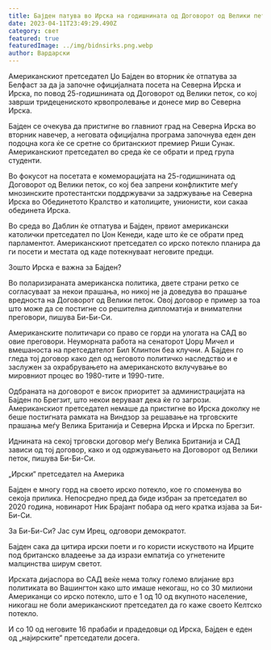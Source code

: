 ```yaml
---
title: Бајден патува во Ирска на годишнината од Договорот од Велики петок
date: 2023-04-11T23:49:29.490Z
category: свет
featured: true
featuredImage: ../img/bidnsirks.png.webp
author: Вардарски
---
```


Американскиот претседател Џо Бајден во вторник ќе отпатува за Белфаст за да ја започне официјалната посета на Северна Ирска и Ирска, по повод 25-годишнината од Договорот од Велики петок, со кој заврши тридецениското крвопролевање и донесе мир во Северна Ирска.

Бајден се очекува да пристигне во главниот град на Северна Ирска во вторник навечер, а неговата официјална програма започнува еден ден подоцна кога ќе се сретне со британскиот премиер Риши Сунак. Американскиот претседател во среда ќе се обрати и пред група студенти.

Во фокусот на посетата е комеморацијата на 25-годишнината од Договорот од Велики петок, со кој беа запрени конфликтите меѓу мнозинските протестантски поддржувачи за задржување на Северна Ирска во Обединетото Кралство и католиците, унионисти, кои сакаа обединета Ирска.

Во среда во Даблин ќе отпатува и Бајден, првиот американски католички претседател по Џон Кенеди, каде што ќе се обрати пред парламентот. Американскиот претседател со ирско потекло планира да ги посети и местата од каде потекнуваат неговите предци.

Зошто Ирска е важна за Бајден?

Во поларизираната американска политика, двете страни ретко се согласуваат за некои прашања, но никој не ја доведува во прашање вредноста на Договорот од Велики петок. Овој договор е пример за тоа што може да се постигне со решителна дипломатија и внимателни преговори, пишува Би-Би-Си.

Американските политичари со право се горди на улогата на САД во овие преговори. Неуморната работа на сенаторот Џорџ Мичел и вмешаноста на претседателот Бил Клинтон беа клучни. А Бајден го гледа тој договор како дел од неговото политичко наследство и е заслужен за охрабрувањето на американското вклучување во мировниот процес во 1980-тите и 1990-тите.

Одбраната на договорот е висок приоритет за администрацијата на Бајден по Брегзит, што некои веруваат дека ќе го загрози. Американскиот претседател немаше да пристигне во Ирска доколку не беше постигната рамката на Виндзор за решавање на трговските прашања меѓу Велика Британија и Северна Ирска и Ирска по Брегзит.

Иднината на секој трговски договор меѓу Велика Британија и САД зависи од тој договор, како и од одржувањето на Договорот од Велики петок, пишува Би-Би-Си.

„Ирски“ претседател на Америка

Бајден е многу горд на своето ирско потекло, кое го споменува во секоја прилика. Непосредно пред да биде избран за претседател во 2020 година, новинарот Ник Брајант побара од него кратка изјава за Би-Би-Си.

За Би-Би-Си? Јас сум Ирец, одговори демократот.

Бајден сака да цитира ирски поети и го користи искуството на Ирците под британско владеење за да изрази емпатија со угнетените малцинства ширум светот.

Ирската дијаспора во САД веќе нема толку големо влијание врз политиката во Вашингтон како што имаше некогаш, но со 30 милиони Американци со ирско потекло, што е 1 од 10 од вкупното население, никогаш не боли американскиот претседател да го каже своето Келтско потекло.

И со 10 од неговите 16 прабаби и прадедовци од Ирска, Бајден е еден од „најирските“ претседатели досега.
